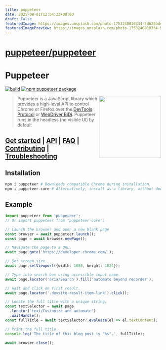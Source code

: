 ```yaml
---
title: puppeteer
date: 2025-08-01T12:54:23+08:00
draft: False
featuredImage: https://images.unsplash.com/photo-1753240810334-5d626bdc26ef?ixid=M3w0NjAwMjJ8MHwxfHJhbmRvbXx8fHx8fHx8fDE3NTQwMjQwMDd8&ixlib=rb-4.1.0
featuredImagePreview: https://images.unsplash.com/photo-1753240810334-5d626bdc26ef?ixid=M3w0NjAwMjJ8MHwxfHJhbmRvbXx8fHx8fHx8fDE3NTQwMjQwMDd8&ixlib=rb-4.1.0
---
```


# [puppeteer/puppeteer](https://github.com/puppeteer/puppeteer)

# Puppeteer

[![build](https://github.com/puppeteer/puppeteer/actions/workflows/ci.yml/badge.svg?branch=main)](https://github.com/puppeteer/puppeteer/actions/workflows/ci.yml)
[![npm puppeteer package](https://img.shields.io/npm/v/puppeteer.svg)](https://npmjs.org/package/puppeteer)

<img src="https://user-images.githubusercontent.com/10379601/29446482-04f7036a-841f-11e7-9872-91d1fc2ea683.png" height="200" align="right"/>

> Puppeteer is a JavaScript library which provides a high-level API to control
> Chrome or Firefox over the
> [DevTools Protocol](https://chromedevtools.github.io/devtools-protocol/) or [WebDriver BiDi](https://pptr.dev/webdriver-bidi).
> Puppeteer runs in the headless (no visible UI) by default

## [Get started](https://pptr.dev/docs) | [API](https://pptr.dev/api) | [FAQ](https://pptr.dev/faq) | [Contributing](https://pptr.dev/contributing) | [Troubleshooting](https://pptr.dev/troubleshooting)

## Installation

```bash npm2yarn
npm i puppeteer # Downloads compatible Chrome during installation.
npm i puppeteer-core # Alternatively, install as a library, without downloading Chrome.
```

## Example

```ts
import puppeteer from 'puppeteer';
// Or import puppeteer from 'puppeteer-core';

// Launch the browser and open a new blank page
const browser = await puppeteer.launch();
const page = await browser.newPage();

// Navigate the page to a URL.
await page.goto('https://developer.chrome.com/');

// Set screen size.
await page.setViewport({width: 1080, height: 1024});

// Type into search box using accessible input name.
await page.locator('aria/Search').fill('automate beyond recorder');

// Wait and click on first result.
await page.locator('.devsite-result-item-link').click();

// Locate the full title with a unique string.
const textSelector = await page
  .locator('text/Customize and automate')
  .waitHandle();
const fullTitle = await textSelector?.evaluate(el => el.textContent);

// Print the full title.
console.log('The title of this blog post is "%s".', fullTitle);

await browser.close();
```

